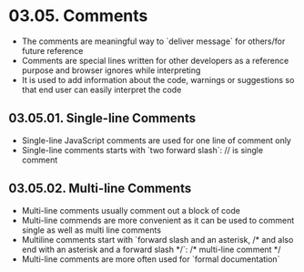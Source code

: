 # 03.05. Comments

- The comments are meaningful way to \`deliver message\` for others/for future reference
- Comments are special lines written for other developers as a reference purpose and browser ignores while interpreting
- It is used to add information about the code, warnings or suggestions so that end user can easily interpret the code

## 03.05.01. Single-line Comments

- Single-line JavaScript comments are used for one line of comment only
- Single-line comments starts with \`two forward slash\`: // is single comment

## 03.05.02. Multi-line Comments

- Multi-line comments usually comment out a block of code
- Multi-line commends are more convenient as it can be used to comment single as well as multi line comments
- Multiline comments start with \`forward slash and an asterisk, /\* and also end with an asterisk and a forward slash \*/\`: /\* multi-line comment \*/
- Multi-line comments are more often used for \`formal documentation\`
